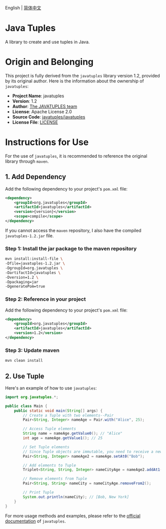 English | [简体中文](README_CN.md)

# Java Tuples

A library to create and use tuples in Java.

# Origin and Belonging

This project is fully derived from the `javatuples` library version 1.2, provided by its original author. Here is the information about the ownership of `javatuples`:

- **Project Name**: javatuples
- **Version**: 1.2
- **Author**: [The JAVATUPLES team](https://www.javatuples.org/)
- **License**: Apache License 2.0
- **Source Code**: [javatuples/javatuples](https://github.com/javatuples/javatuples)
- **License File**: [LICENSE](LICENSE.txt)

# Instructions for Use

For the use of `javatuples`, it is recommended to reference the original library through `maven`.

## 1. Add Dependency

Add the following dependency to your project's `pom.xml` file:

```xml
<dependency>
    <groupId>org.javatuples</groupId>
    <artifactId>javatuples</artifactId>
    <version>{version}</version>
    <scope>compile</scope>
</dependency>
```

If you cannot access the `maven` repository, I also have the compiled `javatuples-1.2.jar` file.

### Step 1: Install the jar package to the maven repository

```bash
mvn install:install-file \
-Dfile=javatuples-1.2.jar \
-DgroupId=org.javatuples \
-DartifactId=javatuples \
-Dversion=1.2 \
-Dpackaging=jar
-DgeneratePom=true
```

### Step 2: Reference in your project

Add the following dependency to your project's `pom.xml` file:

```xml
<dependency>
    <groupId>org.javatuples</groupId>
    <artifactId>javatuples</artifactId>
    <version>1.2</version>
</dependency>
```

### Step 3: Update maven

```bash
mvn clean install
```

## 2. Use Tuple

Here's an example of how to use `javatuples`:

```java
import org.javatuples.*;

public class Main {
    public static void main(String[] args) {
        // Create a Tuple with two elements--Pair
        Pair<String, Integer> nameAge = Pair.with("Alice", 25);

        // Access Tuple elements
        String name = nameAge.getValue0(); // "Alice"
        int age = nameAge.getValue1(); // 25

        // Set Tuple elements
        // Since Tuple objects are immutable, you need to receive a new Tuple object
        Pair<String, Integer> nameAge2 = nameAge.setAt0("Bob");

        // Add elements to Tuple
        Triplet<String, String, Integer> nameCityAge = nameAge2.addAt1("New York");

        // Remove elements from Tuple
        Pair<String, String> nameCity = nameCityAge.removeFrom2();

        // Print Tuple
        System.out.println(nameCity); // [Bob, New York]
    }
}
```

For more usage methods and examples, please refer to the [official documentation](https://www.javatuples.org/apidocs/index.html) of `javatuples`.
